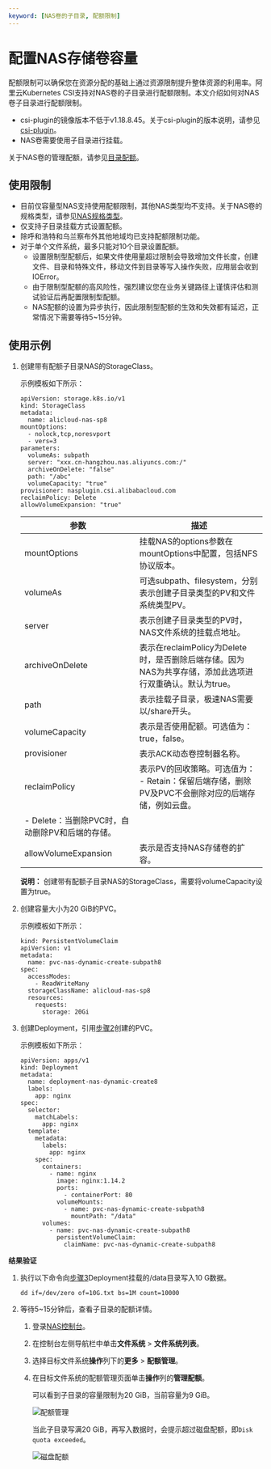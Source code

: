 ```yaml
---
keyword: [NAS卷的子目录, 配额限制]
---
```


# 配置NAS存储卷容量

配额限制可以确保您在资源分配的基础上通过资源限制提升整体资源的利用率。阿里云Kubernetes CSI支持对NAS卷的子目录进行配额限制。本文介绍如何对NAS卷子目录进行配额限制。

-   csi-plugin的镜像版本不低于v1.18.8.45。关于csi-plugin的版本说明，请参见[csi-plugin](/cn.zh-CN/产品发布记录/组件介绍与变更记录/存储/csi-plugin.md)。
-   NAS卷需要使用子目录进行挂载。

关于NAS卷的管理配额，请参见[目录配额]()。

## 使用限制

-   目前仅容量型NAS支持使用配额限制，其他NAS类型均不支持。关于NAS卷的规格类型，请参见[NAS规格类型]()。
-   仅支持子目录挂载方式设置配额。
-   除呼和浩特和乌兰察布外其他地域均已支持配额限制功能。
-   对于单个文件系统，最多只能对10个目录设置配额。
    -   设置限制型配额后，如果文件使用量超过限制会导致增加文件长度，创建文件、目录和特殊文件，移动文件到目录等写入操作失败，应用层会收到IOError。
    -   由于限制型配额的高风险性，强烈建议您在业务关键路径上谨慎评估和测试验证后再配置限制型配额。
    -   NAS配额的设置为异步执行，因此限制型配额的生效和失效都有延迟，正常情况下需要等待5~15分钟。

## 使用示例

1.  创建带有配额子目录NAS的StorageClass。

    示例模板如下所示：

    ```
    apiVersion: storage.k8s.io/v1
    kind: StorageClass
    metadata:
      name: alicloud-nas-sp8
    mountOptions:
      - nolock,tcp,noresvport
      - vers=3
    parameters:
      volumeAs: subpath
      server: "xxx.cn-hangzhou.nas.aliyuncs.com:/"
      archiveOnDelete: "false"
      path: "/abc"
      volumeCapacity: "true"
    provisioner: nasplugin.csi.alibabacloud.com
    reclaimPolicy: Delete
    allowVolumeExpansion: "true"
    ```

    |参数|描述|
    |--|--|
    |mountOptions|挂载NAS的options参数在mountOptions中配置，包括NFS协议版本。|
    |volumeAs|可选subpath、filesystem，分别表示创建子目录类型的PV和文件系统类型PV。|
    |server|表示创建子目录类型的PV时，NAS文件系统的挂载点地址。|
    |archiveOnDelete|表示在reclaimPolicy为Delete时，是否删除后端存储。因为NAS为共享存储，添加此选项进行双重确认。默认为true。|
    |path|表示挂载子目录，极速NAS需要以/share开头。|
    |volumeCapacity|表示是否使用配额。可选值为：true，false。|
    |provisioner|表示ACK动态卷控制器名称。|
    |reclaimPolicy|表示PV的回收策略。可选值为：    -   Retain：保留后端存储，删除PV及PVC不会删除对应的后端存储，例如云盘。
    -   Delete：当删除PVC时，自动删除PV和后端的存储。 |
    |allowVolumeExpansion|表示是否支持NAS存储卷的扩容。|

    **说明：** 创建带有配额子目录NAS的StorageClass，需要将volumeCapacity设置为true。

2.  创建容量大小为20 GiB的PVC。

    示例模板如下所示：

    ```
    kind: PersistentVolumeClaim
    apiVersion: v1
    metadata:
      name: pvc-nas-dynamic-create-subpath8
    spec:
      accessModes:
        - ReadWriteMany
      storageClassName: alicloud-nas-sp8
      resources:
        requests:
          storage: 20Gi
    ```

3.  创建Deployment，引用[步骤2](#step_h63_iin_svv)创建的PVC。

    示例模板如下所示：

    ```
    apiVersion: apps/v1
    kind: Deployment
    metadata:
      name: deployment-nas-dynamic-create8
      labels:
        app: nginx
    spec:
      selector:
        matchLabels:
          app: nginx
      template:
        metadata:
          labels:
            app: nginx
        spec:
          containers:
            - name: nginx
              image: nginx:1.14.2
              ports:
                - containerPort: 80
              volumeMounts:
                - name: pvc-nas-dynamic-create-subpath8
                  mountPath: "/data"
          volumes:
            - name: pvc-nas-dynamic-create-subpath8
              persistentVolumeClaim:
                claimName: pvc-nas-dynamic-create-subpath8
    ```


**结果验证**

1.  执行以下命令向[步骤3](#step_f1o_9un_06x)Deployment挂载的/data目录写入10 G数据。

    ```
    dd if=/dev/zero of=10G.txt bs=1M count=10000
    ```

2.  等待5~15分钟后，查看子目录的配额详情。

    1.  登录[NAS控制台](https://nas.console.aliyun.com/)。

    2.  在控制台左侧导航栏中单击**文件系统** \> **文件系统列表**。

    3.  选择目标文件系统**操作**列下的**更多** \> **配额管理**。

    4.  在目标文件系统的配额管理页面单击**操作**列的**管理配额**。

        可以看到子目录的容量限制为20 GiB，当前容量为9 GiB。

        ![配额管理](https://static-aliyun-doc.oss-accelerate.aliyuncs.com/assets/img/zh-CN/2891466161/p254150.png)

        当此子目录写满20 GiB，再写入数据时，会提示超过磁盘配额，即`Disk quota exceeded`。

        ![磁盘配额](https://static-aliyun-doc.oss-accelerate.aliyuncs.com/assets/img/zh-CN/1305466161/p254667.png)


